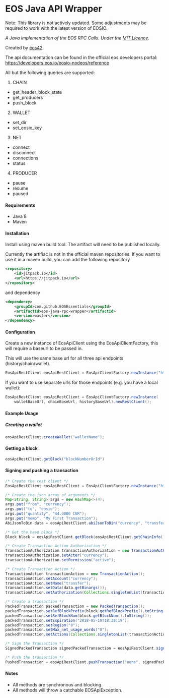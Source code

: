 # EOS Java API Wrapper
Note: This library is not actively updated. Some adjustments may be required to work with the latest version of EOSIO.

*A Java implementation of the EOS RPC Calls. Under the [MIT Licence](https://raw.githubusercontent.com/Fletch153/eos-java-rpc-wrapper/master/LICENSE)*.

Created by [eos42](http://www.eos42.io).

The api documentation can be found in the official eos developers portal:
https://developers.eos.io/eosio-nodeos/reference

All but the following queries are supported:
1. CHAIN
- get_header_block_state
- get_producers
- push_block
2. WALLET
- set_dir
- set_eosio_key
3. NET
- connect
- disconnect
- connections
- status
4. PRODUCER
- pause
- resume
- paused

#### Requirements
* Java 8
* Maven

#### Installation
Install using maven build tool. The artifact will need to be published locally.

Currently the artifiac is not in the official maven repositories.
If you want to use it in a maven build, you can add the following repository

``` xml
<repository>
    <id>jitpack.io</id>
    <url>https://jitpack.io</url>
</repository>
```

and dependency

``` xml
<dependency>
    <groupId>com.github.EOSEssentials</groupId>
    <artifactId>eos-java-rpc-wrapper</artifactId>
    <version>master</version>
</dependency>
```

#### Configuration
Create a new instance of EosApiClient using the EosApiClientFactory, this will require
a baseurl to be passed in.

This will use the same base url for all three api endpoints (history/chain/wallet).
```java
EosApiRestClient eosApiRestClient = EosApiClientFactory.newInstance("http://127.0.0.1:8888").newRestClient();
```

If you want to use separate urls for those endpoints (e.g. you have a local wallet):
```java
EosApiRestClient eosApiRestClient = EosApiClientFactory.newInstance(
    walletBaseUrl, chainBaseUrl, historyBaseUrl).newRestClient();
```

#### Example Usage
##### Creating a wallet
```java
eosApiRestClient.createWallet("walletName");
```

#### Getting a block
```java
eosApiRestClient.getBlock("blockNumberOrId")
```

#### Signing and pushing a transaction

```java
/* Create the rest client */
EosApiRestClient eosApiRestClient = EosApiClientFactory.newInstance("http://127.0.0.1:8888").newRestClient();

/* Create the json array of arguments */
Map<String, String> args = new HashMap<>(4);
args.put("from", "currency");
args.put("to", "eosio");
args.put("quantity", "44.0000 CUR");
args.put("memo", "My First Transaction");
AbiJsonToBin data = eosApiRestClient.abiJsonToBin("currency", "transfer", args);```

/* Get the head block */
Block block = eosApiRestClient.getBlock(eosApiRestClient.getChainInfo().getHeadBlockId());

/* Create Transaction Action Authorization */
TransactionAuthorization transactionAuthorization = new TransactionAuthorization();
transactionAuthorization.setActor("currency");
transactionAuthorization.setPermission("active");

/* Create Transaction Action */
TransactionAction transactionAction = new TransactionAction();
transactionAction.setAccount("currency");
transactionAction.setName("transfer");
transactionAction.setData(data.getBinargs());
transactionAction.setAuthorization(Collections.singletonList(transactionAuthorization));

/* Create a transaction */
PackedTransaction packedTransaction = new PackedTransaction();
packedTransaction.setRefBlockPrefix(block.getRefBlockPrefix().toString());
packedTransaction.setRefBlockNum(block.getBlockNum().toString());
packedTransaction.setExpiration("2018-05-10T18:38:19");
packedTransaction.setRegion("0");
packedTransaction.setMax_net_usage_words("0");
packedTransaction.setActions(Collections.singletonList(transactionAction));

/* Sign the Transaction */
SignedPackedTransaction signedPackedTransaction = eosApiRestClient.signTransaction(packedTransaction, Collections.singletonList("EOS7LPJ7YnwYiEHbBLz96fNkt3kf6CDDdesV5EsWoc3u3DJy31V2y"), "chainId");

/* Push the transaction */
PushedTransaction = eosApiRestClient.pushTransaction("none", signedPackedTransaction);
```

#### Notes
* All methods are synchronous and blocking.
* All methods will throw a catchable EOSApiException.
